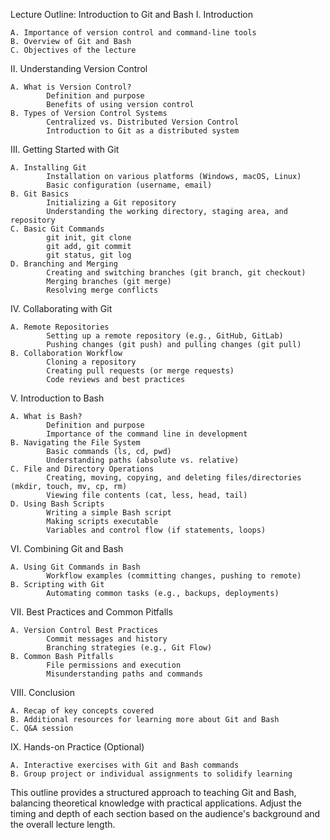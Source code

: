 Lecture Outline: Introduction to Git and Bash
I. Introduction

    A. Importance of version control and command-line tools
    B. Overview of Git and Bash
    C. Objectives of the lecture

II. Understanding Version Control

    A. What is Version Control?
            Definition and purpose
            Benefits of using version control
    B. Types of Version Control Systems
            Centralized vs. Distributed Version Control
            Introduction to Git as a distributed system

III. Getting Started with Git

    A. Installing Git
            Installation on various platforms (Windows, macOS, Linux)
            Basic configuration (username, email)
    B. Git Basics
            Initializing a Git repository
            Understanding the working directory, staging area, and repository
    C. Basic Git Commands
            git init, git clone
            git add, git commit
            git status, git log
    D. Branching and Merging
            Creating and switching branches (git branch, git checkout)
            Merging branches (git merge)
            Resolving merge conflicts

IV. Collaborating with Git

    A. Remote Repositories
            Setting up a remote repository (e.g., GitHub, GitLab)
            Pushing changes (git push) and pulling changes (git pull)
    B. Collaboration Workflow
            Cloning a repository
            Creating pull requests (or merge requests)
            Code reviews and best practices

V. Introduction to Bash

    A. What is Bash?
            Definition and purpose
            Importance of the command line in development
    B. Navigating the File System
            Basic commands (ls, cd, pwd)
            Understanding paths (absolute vs. relative)
    C. File and Directory Operations
            Creating, moving, copying, and deleting files/directories (mkdir, touch, mv, cp, rm)
            Viewing file contents (cat, less, head, tail)
    D. Using Bash Scripts
            Writing a simple Bash script
            Making scripts executable
            Variables and control flow (if statements, loops)

VI. Combining Git and Bash

    A. Using Git Commands in Bash
            Workflow examples (committing changes, pushing to remote)
    B. Scripting with Git
            Automating common tasks (e.g., backups, deployments)

VII. Best Practices and Common Pitfalls

    A. Version Control Best Practices
            Commit messages and history
            Branching strategies (e.g., Git Flow)
    B. Common Bash Pitfalls
            File permissions and execution
            Misunderstanding paths and commands

VIII. Conclusion

    A. Recap of key concepts covered
    B. Additional resources for learning more about Git and Bash
    C. Q&A session

IX. Hands-on Practice (Optional)

    A. Interactive exercises with Git and Bash commands
    B. Group project or individual assignments to solidify learning

This outline provides a structured approach to teaching Git and Bash, balancing theoretical knowledge with practical applications. Adjust the timing and depth of each section based on the audience's background and the overall lecture length.
